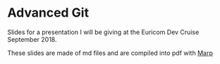 # Advanced Git

Slides for a presentation I will be giving at the Euricom Dev Cruise September 2018.

These slides are made of md files and are compiled into pdf with [Marp](https://yhatt.github.io/marp/)